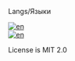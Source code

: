 Langs/Языки

[![en](https://img.shields.io/badge/lang-en-red.svg)](docs/langs/README.en.md)
<br>
[![en](https://img.shields.io/badge/lang-ru-cyan.svg)](docs/langs/README.ru.md)

License is MIT 2.0
